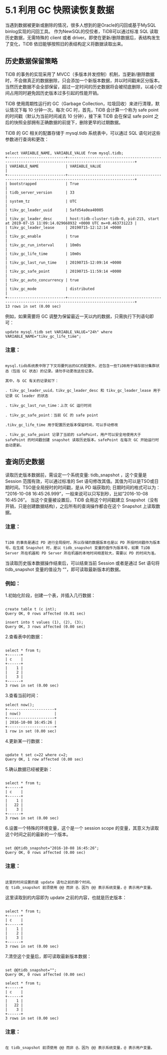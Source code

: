 # 5.1 利用 GC 快照读恢复数据 

当遇到数据被更新或删除的情况，很多人想到的是Oracle的闪回或基于MySQL binlog实现的闪回工具。
作为NewSQL的佼佼者，TiDB可以通过标准 SQL 读取历史数据，无需特殊的 client 或者 driver。即使在更新/删除数据后，表结构发生了变化，TiDB 依旧能够按照旧的表结构定义将数据读取出来。


## 历史数据保留策略

TiDB 的事务的实现采用了 MVCC（多版本并发控制）机制，当更新/删除数据时，不会做真正的数据删除，只会添加一个新版本数据，并以时间戳来区分版本。当然历史数据不会全部保留，超过一定时间的历史数据将会被彻底删除，以减小空间占用同时避免因历史版本过多引起的性能开销。

TiDB 使用周期性运行的 GC（Garbage Collection，垃圾回收）来进行清理，默认情况下每 10 分钟一次。每次 GC 时，首先，TiDB 会计算一个称为 safe point 的时间戳（默认为当前时间减去 10 分钟），接下来 TiDB 会在保证 safe point 之后的快照全部拥有正确数据的前提下，删除更早的过期数据。

TiDB 的 GC 相关的配置存储于 mysql.tidb 系统表中，可以通过 SQL 语句对这些参数进行查询和更改：

```

select VARIABLE_NAME, VARIABLE_VALUE from mysql.tidb;
+--------------------------+----------------------------------------------------------------------------------------------------+
| VARIABLE_NAME            | VARIABLE_VALUE                                                                                     |
+--------------------------+----------------------------------------------------------------------------------------------------+
| bootstrapped             | True                                                                                               |
| tidb_server_version      | 33                                                                                                 |
| system_tz                | UTC                                                                                                |
| tikv_gc_leader_uuid      | 5afd54a0ea40005                                                                                    |
| tikv_gc_leader_desc      | host:tidb-cluster-tidb-0, pid:215, start at 2019-07-15 11:09:14.029668932 +0000 UTC m=+0.463731223 |
| tikv_gc_leader_lease     | 20190715-12:12:14 +0000                                                                            |
| tikv_gc_enable           | true                                                                                               |
| tikv_gc_run_interval     | 10m0s                                                                                              |
| tikv_gc_life_time        | 10m0s                                                                                              |
| tikv_gc_last_run_time    | 20190715-12:09:14 +0000                                                                            |
| tikv_gc_safe_point       | 20190715-11:59:14 +0000                                                                            |
| tikv_gc_auto_concurrency | true                                                                                               |
| tikv_gc_mode             | distributed                                                                                        |
+--------------------------+----------------------------------------------------------------------------------------------------+
13 rows in set (0.00 sec)                                                                                      

```

例如，如果需要将 GC 调整为保留最近一天以内的数据，只需执行下列语句即可：

```
update mysql.tidb set VARIABLE_VALUE="24h" where VARIABLE_NAME="tikv_gc_life_time";
```



### 注意：

```

mysql.tidb系统表中除了下文将要列出的GC的配置外，还包含一些TiDB用于储存部分集群状态（包括 GC 状态）的记录。请勿手动更改这些记录。

其中，与 GC 有关的记录如下：

. tikv_gc_leader_uuid，tikv_gc_leader_desc 和 tikv_gc_leader_lease 用于记录 GC leader 的状态

. tikv_gc_last_run_time：上次 GC 运行时间

. tikv_gc_safe_point：当前 GC 的 safe point

.tikv_gc_life_time 用于配置历史版本保留时间，可以手动修改

. tikv_gc_safe_point 记录了当前的 safePoint，用户可以安全地使用大于 safePoint 的时间戳创建 snapshot 读取历史版本。safePoint 在每次 GC 开始运行时自动更新。

```

## 查询历史数据

读取历史版本数据前，需设定一个系统变量: tidb_snapshot ，这个变量是 Session 范围有效，可以通过标准的 Set 语句修改其值。其值为可以是TSO或日期时间。TSO是全局授时的时间戳，是从 PD 端获取的; 日期时间的格式可以为： “2016-10-08 16:45:26.999”，一般来说可以只写到秒，比如”2016-10-08 16:45:26”。 当这个变量被设置后，TiDB 会用这个时间戳建立 Snapshot（没有开销，只是创建数据结构），之后所有的查询操作都会在这个 Snapshot 上读取数据。

### 注意：


```

TiDB 的事务是通过 PD 进行全局授时，所以存储的数据版本也是以 PD 所授时间戳作为版本号。在生成 Snapshot 时，是以 tidb_snapshot 变量的值作为版本号，如果 TiDB Server 所在机器和 PD Server 所在机器的本地时间相差较大，需要以 PD 的时间为准。

```

当读取历史版本数据操作结束后，可以结束当前 Session 或者是通过 Set 语句将 tidb_snapshot 变量的值设为 “"，即可读取最新版本的数据。



### 例如：

1.初始化阶段，创建一个表，并插入几行数据：

```

create table t (c int);
Query OK, 0 rows affected (0.01 sec)

insert into t values (1), (2), (3);
Query OK, 3 rows affected (0.00 sec)

```
2.查看表中的数据：

```

select * from t;
+------+
| c    |
+------+
|    1 |
|    2 |
|    3 |
+------+
3 rows in set (0.00 sec)

```

3.查看当前时间：

```
select now();
+---------------------+
| now()               |
+---------------------+
| 2016-10-08 16:45:26 |
+---------------------+
1 row in set (0.00 sec)

```
4.更新某一行数据：

```

update t set c=22 where c=2;
Query OK, 1 row affected (0.00 sec)

```

5.确认数据已经被更新：

```

select * from t;
+------+
| c    |
+------+
|    1 |
|   22 |
|    3 |
+------+
3 rows in set (0.00 sec)

```

6.设置一个特殊的环境变量，这个是一个 session scope 的变量，其意义为读取这个时间之前的最新的一个版本。

```

set @@tidb_snapshot="2016-10-08 16:45:26";
Query OK, 0 rows affected (0.00 sec)

```

### 注意：

```

这里的时间设置的是 update 语句之前的那个时间。
在 tidb_snapshot 前须使用 @@ 而非 @，因为 @@ 表示系统变量，@ 表示用户变量。

```

这里读取到的内容即为 update 之前的内容，也就是历史版本：

```

select * from t;
+------+
| c    |
+------+
|    1 |
|    2 |
|    3 |
+------+
3 rows in set (0.00 sec)

```

7.清空这个变量后，即可读取最新版本数据：

```

set @@tidb_snapshot="";
Query OK, 0 rows affected (0.00 sec)

select * from t;
+------+
| c    |
+------+
|    1 |
|   22 |
|    3 |
+------+
3 rows in set (0.00 sec)

```
### 注意：

```

在 tidb_snapshot 前须使用 @@ 而非 @，因为 @@ 表示系统变量，@ 表示用户变量。

```
